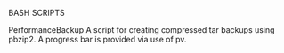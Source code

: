 BASH SCRIPTS

PerformanceBackup
A script for creating compressed tar backups using pbzip2. A progress bar is provided via use of pv.
